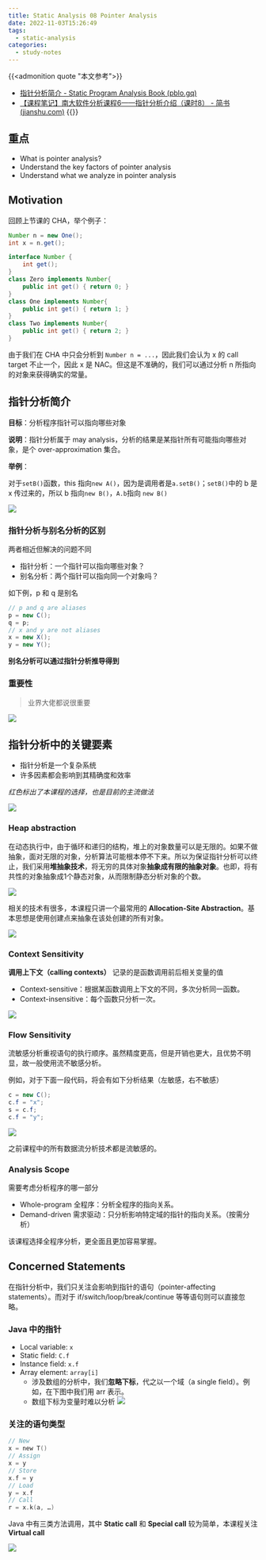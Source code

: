 ```yaml
---
title: Static Analysis 08 Pointer Analysis
date: 2022-11-03T15:26:49
tags: 
  - static-analysis
categories:
  - study-notes
---
```

 
<!--more-->
{{<admonition quote "本文参考">}}
- [指针分析简介 - Static Program Analysis Book (pblo.gq)](https://spa-book.pblo.gq/ch3/pointer-analysis/03-01-pointer-analysis-spa)
- [【课程笔记】南大软件分析课程6——指针分析介绍（课时8） - 简书 (jianshu.com)](https://www.jianshu.com/p/9d15edf2604e)
{{</admonition>}}

## 重点

- What is pointer analysis? 
- Understand the key factors of pointer analysis
- Understand what we analyze in pointer analysis

## Motivation

回顾上节课的 CHA，举个例子：

```java
Number n = new One();
int x = n.get();

interface Number {
	int get();
}
class Zero implements Number{
	public int get() { return 0; }
}
class One implements Number{
	public int get() { return 1; }
}
class Two implements Number{
	public int get() { return 2; }
}
```

由于我们在 CHA 中只会分析到 `Number n = ...`，因此我们会认为 x 的 call target 不止一个，因此 x 是 NAC。但这是不准确的，我们可以通过分析 n 所指向的对象来获得确实的常量。

## 指针分析简介

**目标**：分析程序指针可以指向哪些对象

**说明**：指针分析属于 may analysis，分析的结果是某指针所有可能指向哪些对象，是个 over-approximation 集合。

**举例**：

对于`setB()`函数，this 指向`new A()`，因为是调用者是`a.setB()`；`setB()`中的 b 是 x 传过来的，所以 b 指向`new B()`，`A.b`指向 `new B()`

![](https://cdn.hcplantern.cn/img/2022/11/03/20221103-163349.png-default)

### 指针分析与别名分析的区别

两者相近但解决的问题不同

- 指针分析：一个指针可以指向哪些对象？
- 别名分析：两个指针可以指向同一个对象吗？

如下例，p 和 q 是别名

```java
// p and q are aliases
p = new C();
q = p;
// x and y are not aliases
x = new X();
y = new Y();
```

**别名分析可以通过指针分析推导得到**

### 重要性

> 业界大佬都说很重要

![](https://cdn.hcplantern.cn/img/2022/11/03/20221103-164056.png-default)

## 指针分析中的关键要素

- 指针分析是一个复杂系统
- 许多因素都会影响到其精确度和效率

*红色标出了本课程的选择，也是目前的主流做法*

![](https://cdn.hcplantern.cn/img/2022/11/03/20221103-223310.png-default)


### Heap abstraction

在动态执行中，由于循环和递归的结构，堆上的对象数量可以是无限的。如果不做抽象，面对无限的对象，分析算法可能根本停不下来。所以为保证指针分析可以终止，我们采用**堆抽象技术**，将无穷的具体对象**抽象成有限的抽象对象**。也即，将有共性的对象抽象成1个静态对象，从而限制静态分析对象的个数。

![](https://cdn.hcplantern.cn/img/2022/11/03/20221103-164835.png-default)

相关的技术有很多，本课程只讲一个最常用的 **Allocation-Site Abstraction**。基本思想是使用创建点来抽象在该处创建的所有对象。

![](https://cdn.hcplantern.cn/img/2022/11/03/20221103-165035.png-default)

### Context Sensitivity

**调用上下文（calling contexts）** 记录的是函数调用前后相关变量的值

-   Context-sensitive：根据某函数调用上下文的不同，多次分析同一函数。
-   Context-insensitive：每个函数只分析一次。

![](https://cdn.hcplantern.cn/img/2022/11/03/20221103-165600.png-default)

### Flow Sensitivity

流敏感分析重视语句的执行顺序。虽然精度更高，但是开销也更大，且优势不明显，故一般使用流不敏感分析。

例如，对于下面一段代码，将会有如下分析结果（左敏感，右不敏感）

```java
c = new C();
c.f = "x";
s = c.f;
c.f = "y";
```

![](https://cdn.hcplantern.cn/img/2022/11/03/20221103-185508.png-default)

之前课程中的所有数据流分析技术都是流敏感的。

### Analysis Scope

需要考虑分析程序的哪一部分

-   Whole-program 全程序：分析全程序的指向关系。
-   Demand-driven 需求驱动：只分析影响特定域的指针的指向关系。（按需分析）

该课程选择全程序分析，更全面且更加容易掌握。

## Concerned Statements

在指针分析中，我们只关注会影响到指针的语句（pointer-affecting statements）。而对于 if/switch/loop/break/continue 等等语句则可以直接忽略。

### Java 中的指针

- Local variable: `x`
- Static field: `C.f`
- Instance field: `x.f`
- Array element: `array[i]`
	- 涉及数组的分析中，我们**忽略下标**，代之以一个域（a single field）。例如，在下图中我们用 arr 表示。
	- 数组下标为变量时难以分析
![](https://cdn.hcplantern.cn/img/2022/11/03/20221103-224343.png-default)

### 关注的语句类型

```c
// New
x = new T()
// Assign
x = y
// Store
x.f = y
// Load
y = x.f
// Call
r = x.k(a, …)
```

Java 中有三类方法调用，其中 **Static call** 和 **Special call** 较为简单，本课程关注 **Virtual call** 

![](https://cdn.hcplantern.cn/img/2022/11/03/20221103-225115.png-default)

